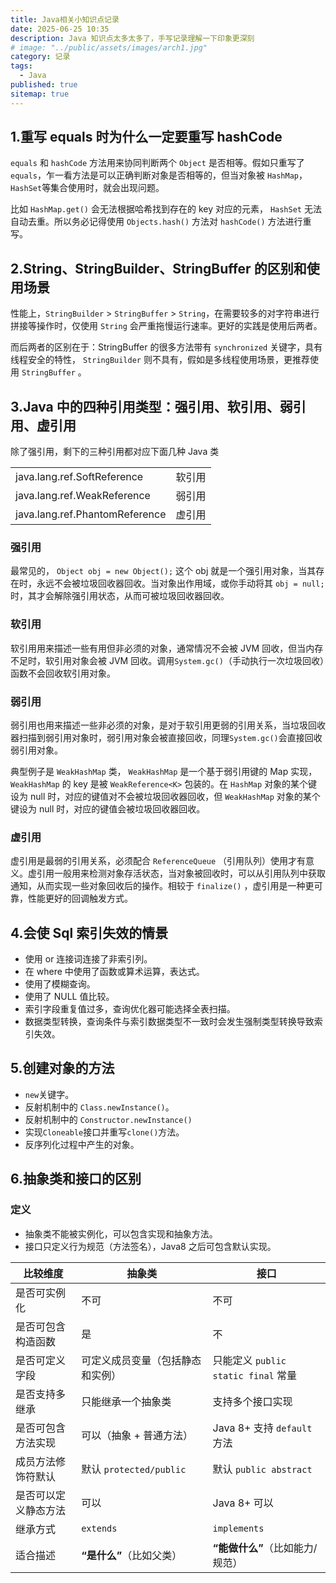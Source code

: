 ```yaml
---
title: Java相关小知识点记录
date: 2025-06-25 10:35
description: Java 知识点太多太多了，手写记录理解一下印象更深刻
# image: "../public/assets/images/arch1.jpg"
category: 记录
tags:
  - Java
published: true
sitemap: true
---
```


## 1.重写 equals 时为什么一定要重写 hashCode

`equals` 和 `hashCode` 方法用来协同判断两个 `Object` 是否相等。假如只重写了 `equals`，乍一看方法是可以正确判断对象是否相等的，但当对象被 `HashMap`，`HashSet`等集合使用时，就会出现问题。

比如 `HashMap.get()` 会无法根据哈希找到存在的 key 对应的元素， `HashSet` 无法自动去重。所以务必记得使用 `Objects.hash()` 方法对 `hashCode()` 方法进行重写。

## 2.String、StringBuilder、StringBuffer 的区别和使用场景

性能上，`StringBuilder` > `StringBuffer` > `String`，在需要较多的对字符串进行拼接等操作时，仅使用 `String` 会严重拖慢运行速率。更好的实践是使用后两者。

而后两者的区别在于：StringBuffer 的很多方法带有 `synchronized` 关键字，具有线程安全的特性， `StringBuilder` 则不具有，假如是多线程使用场景，更推荐使用 `StringBuffer` 。

## 3.Java 中的四种引用类型：强引用、软引用、弱引用、虚引用

除了强引用，剩下的三种引用都对应下面几种 Java 类

|                                |        |
| ------------------------------ | ------ |
| java.lang.ref.SoftReference    | 软引用 |
| java.lang.ref.WeakReference    | 弱引用 |
| java.lang.ref.PhantomReference | 虚引用 |

### 强引用

最常见的， `Object obj = new Object();` 这个 obj 就是一个强引用对象，当其存在时，永远不会被垃圾回收器回收。当对象出作用域，或你手动将其 `obj = null;` 时，其才会解除强引用状态，从而可被垃圾回收器回收。

### 软引用

软引用用来描述一些有用但非必须的对象，通常情况不会被 JVM 回收，但当内存不足时，软引用对象会被 JVM 回收。调用`System.gc()`（手动执行一次垃圾回收）函数不会回收软引用对象。

### 弱引用

弱引用也用来描述一些非必须的对象，是对于软引用更弱的引用关系，当垃圾回收器扫描到弱引用对象时，弱引用对象会被直接回收，同理`System.gc()`会直接回收弱引用对象。

典型例子是 `WeakHashMap` 类， `WeakHashMap` 是一个基于弱引用键的 Map 实现， `WeakHashMap` 的 key 是被 `WeakReference<K>` 包装的。在 `HashMap` 对象的某个键设为 null 时，对应的键值对不会被垃圾回收器回收，但 `WeakHashMap` 对象的某个键设为 null 时，对应的键值会被垃圾回收器回收。

### 虚引用

虚引用是最弱的引用关系，必须配合 `ReferenceQueue` （引用队列）使用才有意义。虚引用一般用来检测对象存活状态，当对象被回收时，可以从引用队列中获取通知，从而实现一些对象回收后的操作。相较于 `finalize()` ，虚引用是一种更可靠，性能更好的回调触发方式。

## 4.会使 Sql 索引失效的情景

- 使用 or 连接词连接了非索引列。
- 在 where 中使用了函数或算术运算，表达式。
- 使用了模糊查询。
- 使用了 NULL 值比较。
- 索引字段重复值过多，查询优化器可能选择全表扫描。
- 数据类型转换，查询条件与索引数据类型不一致时会发生强制类型转换导致索引失效。

## 5.创建对象的方法

- `new`关键字。
- 反射机制中的 `Class.newInstance()`。
- 反射机制中的 `Constructor.newInstance()`
- 实现`Cloneable`接口并重写`clone()`方法。
- 反序列化过程中产生的对象。

## 6.抽象类和接口的区别

### 定义

- 抽象类不能被实例化，可以包含实现和抽象方法。
- 接口只定义行为规范（方法签名），Java8 之后可包含默认实现。

| 比较维度             | 抽象类                           | 接口                                |
| -------------------- | -------------------------------- | ----------------------------------- |
| 是否可实例化         | 不可                             | 不可                                |
| 是否可包含构造函数   | 是                               | 不                                  |
| 是否可定义字段       | 可定义成员变量（包括静态和实例） | 只能定义 `public static final` 常量 |
| 是否支持多继承       | 只能继承一个抽象类               | 支持多个接口实现                    |
| 是否可包含方法实现   | 可以（抽象 + 普通方法）          | Java 8+ 支持 `default` 方法         |
| 成员方法修饰符默认   | 默认 `protected/public`          | 默认 `public abstract`              |
| 是否可以定义静态方法 | 可以                             | Java 8+ 可以                        |
| 继承方式             | `extends`                        | `implements`                        |
| 适合描述             | **“是什么”**（比如父类）         | **“能做什么”**（比如能力/规范）     |
